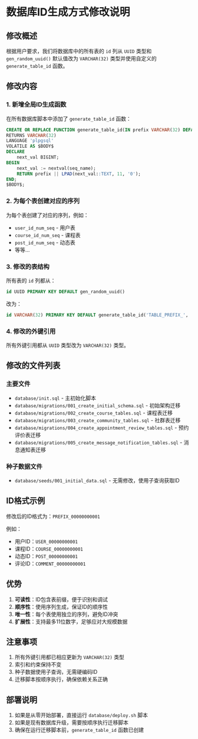 # 数据库ID生成方式修改说明

## 修改概述

根据用户要求，我们将数据库中的所有表的 `id` 列从 `UUID` 类型和 `gen_random_uuid()` 默认值改为 `VARCHAR(32)` 类型并使用自定义的 `generate_table_id` 函数。

## 修改内容

### 1. 新增全局ID生成函数

在所有数据库脚本中添加了 `generate_table_id` 函数：

```sql
CREATE OR REPLACE FUNCTION generate_table_id(IN prefix VARCHAR(32) DEFAULT 'DEFAULTID_', IN seq_name VARCHAR(50) DEFAULT 'default_id_num_seq') 
RETURNS VARCHAR(32) 
LANGUAGE 'plpgsql' 
VOLATILE AS $BODY$ 
DECLARE 
    next_val BIGINT; 
BEGIN 
    next_val := nextval(seq_name); 
    RETURN prefix || LPAD(next_val::TEXT, 11, '0'); 
END; 
$BODY$;
```

### 2. 为每个表创建对应的序列

为每个表创建了对应的序列，例如：
- `user_id_num_seq` - 用户表
- `course_id_num_seq` - 课程表
- `post_id_num_seq` - 动态表
- 等等...

### 3. 修改的表结构

所有表的 `id` 列都从：
```sql
id UUID PRIMARY KEY DEFAULT gen_random_uuid()
```

改为：
```sql
id VARCHAR(32) PRIMARY KEY DEFAULT generate_table_id('TABLE_PREFIX_', 'table_id_num_seq')
```

### 4. 修改的外键引用

所有外键引用都从 `UUID` 类型改为 `VARCHAR(32)` 类型。

## 修改的文件列表

### 主要文件
- `database/init.sql` - 主初始化脚本
- `database/migrations/001_create_initial_schema.sql` - 初始架构迁移
- `database/migrations/002_create_course_tables.sql` - 课程表迁移
- `database/migrations/003_create_community_tables.sql` - 社群表迁移
- `database/migrations/004_create_appointment_review_tables.sql` - 预约评价表迁移
- `database/migrations/005_create_message_notification_tables.sql` - 消息通知表迁移

### 种子数据文件
- `database/seeds/001_initial_data.sql` - 无需修改，使用子查询获取ID

## ID格式示例

修改后的ID格式为：`PREFIX_00000000001`

例如：
- 用户ID：`USER_00000000001`
- 课程ID：`COURSE_00000000001`
- 动态ID：`POST_00000000001`
- 评论ID：`COMMENT_00000000001`

## 优势

1. **可读性**：ID包含表前缀，便于识别和调试
2. **顺序性**：使用序列生成，保证ID的顺序性
3. **唯一性**：每个表使用独立的序列，避免ID冲突
4. **扩展性**：支持最多11位数字，足够应对大规模数据

## 注意事项

1. 所有外键引用都已相应更新为 `VARCHAR(32)` 类型
2. 索引和约束保持不变
3. 种子数据使用子查询，无需硬编码ID
4. 迁移脚本按顺序执行，确保依赖关系正确

## 部署说明

1. 如果是从零开始部署，直接运行 `database/deploy.sh` 脚本
2. 如果是现有数据库升级，需要按顺序执行迁移脚本
3. 确保在运行迁移脚本前，`generate_table_id` 函数已创建 